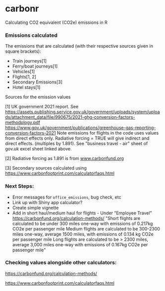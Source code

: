 # carbonr
Calculating CO2 equivalent (CO2e) emissions in R

### Emissions calculated
The emissions that are calculated (with their respective sources given in square brackets):

* Train journeys[1]
* Ferry/boat journeys[1]
* Vehicles[1]
* Flights[1, 2]
* Secondary Emissions[3]
* Hotel stays[1]

Sources for the emission values

[1] UK government 2021 report.
See https://assets.publishing.service.gov.uk/government/uploads/system/uploads/attachment_data/file/990675/2021-ghg-conversion-factors-methodology.pdf
https://www.gov.uk/government/publications/greenhouse-gas-reporting-conversion-factors-2021
Note emissions for flights in the code uses values from direct effects only. Radiative forcing = TRUE will give indirect and direct effects. (multiples by 1.891). See "business travel - air" sheet of gov.uk excel sheet linked above.

[2] 
Radiative forcing as 1.891 is from www.carbonfund.org

[3]
Secondary sources calculated using https://www.carbonfootprint.com/calculatorfaqs.html

### Next Steps:
* Error messages for `office_emissions`, bug check, etc
* Link up with Shiny app calculator?
* Create simple vignette
* Add in short haul/medium haul for flights - Under "Employee Travel" https://carbonfund.org/calculation-methods/
"Short flights are calculated to be under 300 miles one-way with emissions of 0.217kg CO2e per passenger mile
Medium flights are calculated to be 300-2300 miles one-way, average 1500 miles, with emissions of 0.134 kg CO2e per passenger mile
Long flights are calculated to be > 2300 miles, average 3,000 miles one-way with emissions of 0.167kg CO2e per passenger mile"


### Checking values alongside other calculators:

https://carbonfund.org/calculation-methods/

https://www.carbonfootprint.com/calculatorfaqs.html
